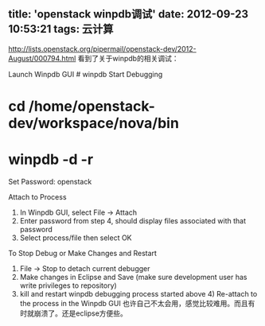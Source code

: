 title: 'openstack winpdb调试'
date: 2012-09-23 10:53:21
tags: 云计算
---


http://lists.openstack.org/pipermail/openstack-dev/2012-August/000794.html
看到了关于winpdb的相关调试：

Launch Winpdb GUI # winpdb Start Debugging 
# cd /home/openstack-dev/workspace/nova/bin 
# winpdb -d -r 

Set Password: openstack

Attach to Process

1) In Winpdb GUI, select File -> Attach 
2) Enter password from step 4, should display files associated with that password 
3) Select process/file then select OK


To Stop Debug or Make Changes and Restart 

1) File -> Stop to detach current debugger 
2) Make changes in Eclipse and Save (make sure development user has write privileges to repository) 
3) kill and restart winpdb debugging process started above 4) Re-attach to the process in the Winpdb GUI 
也许自己不太会用，感觉比较难用。而且有时就崩溃了。还是eclipse方便些。